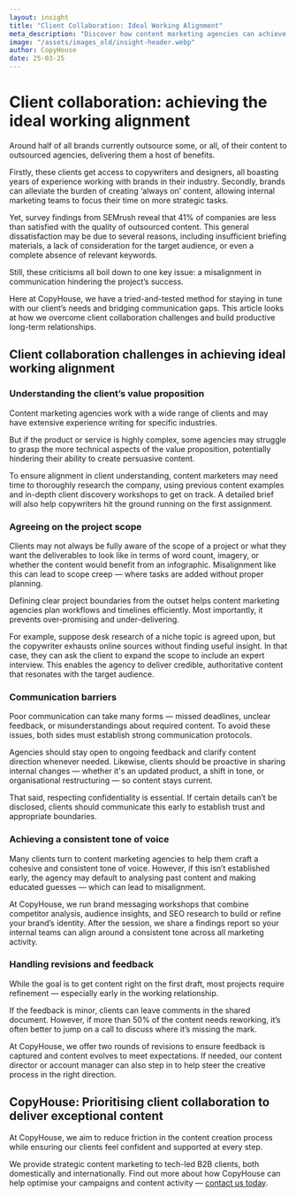 ```yaml
---
layout: insight
title: "Client Collaboration: Ideal Working Alignment"
meta_description: "Discover how content marketing agencies can achieve the ideal working alignment to enhance client collaboration."
image: "/assets/images_old/insight-header.webp"
author: CopyHouse
date: 25-03-25
---
```


# Client collaboration: achieving the ideal working alignment

Around half of all brands currently outsource some, or all, of their content to outsourced agencies, delivering them a host of benefits.

Firstly, these clients get access to copywriters and designers, all boasting years of experience working with brands in their industry. Secondly, brands can alleviate the burden of creating ‘always on’ content, allowing internal marketing teams to focus their time on more strategic tasks.

Yet, survey findings from SEMrush reveal that 41% of companies are less than satisfied with the quality of outsourced content. This general dissatisfaction may be due to several reasons, including insufficient briefing materials, a lack of consideration for the target audience, or even a complete absence of relevant keywords.

Still, these criticisms all boil down to one key issue: a misalignment in communication hindering the project’s success.

Here at CopyHouse, we have a tried-and-tested method for staying in tune with our client’s needs and bridging communication gaps. This article looks at how we overcome client collaboration challenges and build productive long-term relationships.

## Client collaboration challenges in achieving ideal working alignment

### Understanding the client’s value proposition

Content marketing agencies work with a wide range of clients and may have extensive experience writing for specific industries.

But if the product or service is highly complex, some agencies may struggle to grasp the more technical aspects of the value proposition, potentially hindering their ability to create persuasive content.

To ensure alignment in client understanding, content marketers may need time to thoroughly research the company, using previous content examples and in-depth client discovery workshops to get on track. A detailed brief will also help copywriters hit the ground running on the first assignment.

### Agreeing on the project scope

Clients may not always be fully aware of the scope of a project or what they want the deliverables to look like in terms of word count, imagery, or whether the content would benefit from an infographic. Misalignment like this can lead to scope creep — where tasks are added without proper planning.

Defining clear project boundaries from the outset helps content marketing agencies plan workflows and timelines efficiently. Most importantly, it prevents over-promising and under-delivering.

For example, suppose desk research of a niche topic is agreed upon, but the copywriter exhausts online sources without finding useful insight. In that case, they can ask the client to expand the scope to include an expert interview. This enables the agency to deliver credible, authoritative content that resonates with the target audience.

### Communication barriers

Poor communication can take many forms — missed deadlines, unclear feedback, or misunderstandings about required content. To avoid these issues, both sides must establish strong communication protocols.

Agencies should stay open to ongoing feedback and clarify content direction whenever needed. Likewise, clients should be proactive in sharing internal changes — whether it's an updated product, a shift in tone, or organisational restructuring — so content stays current.

That said, respecting confidentiality is essential. If certain details can’t be disclosed, clients should communicate this early to establish trust and appropriate boundaries.

### Achieving a consistent tone of voice

Many clients turn to content marketing agencies to help them craft a cohesive and consistent tone of voice. However, if this isn’t established early, the agency may default to analysing past content and making educated guesses — which can lead to misalignment.

At CopyHouse, we run brand messaging workshops that combine competitor analysis, audience insights, and SEO research to build or refine your brand’s identity. After the session, we share a findings report so your internal teams can align around a consistent tone across all marketing activity.

### Handling revisions and feedback

While the goal is to get content right on the first draft, most projects require refinement — especially early in the working relationship.

If the feedback is minor, clients can leave comments in the shared document. However, if more than 50% of the content needs reworking, it’s often better to jump on a call to discuss where it’s missing the mark.

At CopyHouse, we offer two rounds of revisions to ensure feedback is captured and content evolves to meet expectations. If needed, our content director or account manager can also step in to help steer the creative process in the right direction.

## CopyHouse: Prioritising client collaboration to deliver exceptional content

At CopyHouse, we aim to reduce friction in the content creation process while ensuring our clients feel confident and supported at every step.

We provide strategic content marketing to tech-led B2B clients, both domestically and internationally. Find out more about how CopyHouse can help optimise your campaigns and content activity — [contact us today](https://www.copyhouse.io/contact).
